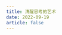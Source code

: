 ```yaml
---
title: 清醒思考的艺术
date: 2022-09-19
article: false
---
```


<PDF url="https://www.igarashi.fun:7779/pdf/%E8%89%BA%E6%9C%AF/The%20Art%20of%20Thinking%20Clearly.pdf" height="1280px"/>
